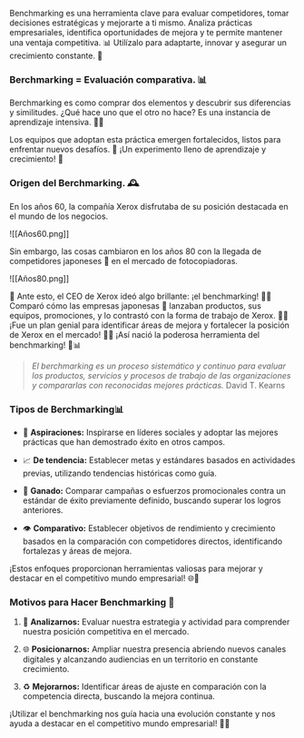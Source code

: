 
Benchmarking es una herramienta clave para evaluar competidores, tomar decisiones estratégicas y mejorarte a ti mismo. Analiza prácticas empresariales, identifica oportunidades de mejora y te permite mantener una ventaja competitiva. 📊 Utilízalo para adaptarte, innovar y asegurar un crecimiento constante. 🚀 

### Berchmarking = Evaluación comparativa. 📊

Berchmarking es como comprar dos elementos y descubrir sus diferencias y similitudes. ¿Qué hace uno que el otro no hace? Es una instancia de aprendizaje intensiva. 🧠💡

Los equipos que adoptan esta práctica emergen fortalecidos, listos para enfrentar nuevos desafíos. 💪 ¡Un experimento lleno de aprendizaje y crecimiento! 🚀

### Origen del Berchmarking. 🕰️

En los años 60, la compañía Xerox disfrutaba de su posición destacada en el mundo de los negocios.  

![[Años60.png]]

Sin embargo, las cosas cambiaron en los años 80 con la llegada de competidores japoneses 🏯 en el mercado de fotocopiadoras.

![[Años80.png]]

📠 Ante esto, el CEO de Xerox ideó algo brillante: ¡el benchmarking! 🚀🔄 Comparó cómo las empresas japonesas 🍙 lanzaban productos, sus equipos, promociones, y lo contrastó con la forma de trabajo de Xerox. 🤔💼 ¡Fue un plan genial para identificar áreas de mejora y fortalecer la posición de Xerox en el mercado! 💪🌐 ¡Así nació la poderosa herramienta del benchmarking! 🌟📊

> *El berchmarking es un proceso sistemático y continuo para evaluar los productos, servicios y procesos de trabajo de las organizaciones y compararlas con reconocidas mejores prácticas.* 
> David T. Kearns 

### Tipos de Berchmarking📊

- 💖 **Aspiraciones:** Inspirarse en líderes sociales y adoptar las mejores prácticas que han demostrado éxito en otros campos.

- 📈 **De tendencia:** Establecer metas y estándares basados en actividades previas, utilizando tendencias históricas como guía.

- 🎯 **Ganado:** Comparar campañas o esfuerzos promocionales contra un estándar de éxito previamente definido, buscando superar los logros anteriores.

- 👁️ **Comparativo:** Establecer objetivos de rendimiento y crecimiento basados en la comparación con competidores directos, identificando fortalezas y áreas de mejora.

¡Estos enfoques proporcionan herramientas valiosas para mejorar y destacar en el competitivo mundo empresarial! 🌐💼


### Motivos para Hacer Benchmarking 🎯

1. 🧪 **Analizarnos:** Evaluar nuestra estrategia y actividad para comprender nuestra posición competitiva en el mercado.

2. 🌐 **Posicionarnos:** Ampliar nuestra presencia abriendo nuevos canales digitales y alcanzando audiencias en un territorio en constante crecimiento.

3. ♻️ **Mejorarnos:** Identificar áreas de ajuste en comparación con la competencia directa, buscando la mejora continua. 

¡Utilizar el benchmarking nos guía hacia una evolución constante y nos ayuda a destacar en el competitivo mundo empresarial! 🚀💡



























































































